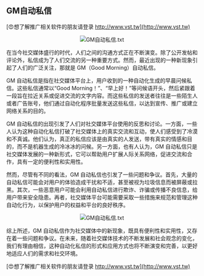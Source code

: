 ## **GM自动私信**

[😍想了解推广相关软件的朋友请登录 http://www.vst.tw](http://www.vst.tw)

 <center><img src="https://vst.tw/MP4/tuiguang/png/8.png" alt="GM自动私信.txt"></center>

在当今社交媒体盛行的时代，人们之间的沟通方式正在不断演变。除了公开发帖和评论外，私信成为了人们交流的另一种重要方式。然而，最近出现的一种新现象引起了人们的广泛关注，那就是 GM（Good Morning）自动私信。

GM 自动私信是指在社交媒体平台上，用户收到的一种自动化生成的早晨问候私信。这些私信通常以“Good Morning！”、“早上好！”等问候语开头，然后紧跟着一段旨在拉近关系或促进交流的文字内容。而这些私信的发送者往往是一些陌生人或者广告账号，他们通过自动化程序批量发送这些私信，以达到宣传、推广或建立网络关系的目的。

GM 自动私信的出现引发了人们对社交媒体平台使用的反思和讨论。一方面，一些人认为这种自动化私信打破了社交媒体上的真实交流和互动，使人们感受到了冷漠和不真诚。他们认为，真正的私信应该是由真实的人发送，带有真实的情感和目的，而不是机器生成的冷冰冰的问候。另一方面，也有人认为，GM 自动私信只是社交媒体发展的一种新形式，它可以帮助用户扩展人际关系网络，促进交流和合作，具有一定的便利性和实用性。

然而，尽管有不同的看法，GM 自动私信也引发了一些问题和争议。首先，大量的自动私信可能会对用户的体验造成干扰和不适，甚至被视为垃圾信息而被屏蔽或拉黑。其次，一些恶意用户可能会利用自动私信进行欺诈、诈骗或传播不良信息，给用户带来安全隐患。再者，社交媒体平台可能需要采取一些措施来规范和管理这种自动化行为，以保护用户的权益和平台的良好秩序。

 <center><img src="https://vst.tw/MP4/tuiguang/png/5.png" alt="GM自动私信.txt"></center>

综上所述，GM 自动私信作为社交媒体中的新现象，既具有便利性和实用性，又存在着一些问题和争议。在未来，随着社交媒体技术的不断发展和社会观念的变化，我们有理由相信，这种自动化私信的形式和应用方式也将不断演变和完善，以更好地适应人们的需求和社交环境。

[😍想了解推广相关软件的朋友请登录 http://www.vst.tw](http://www.vst.tw)



